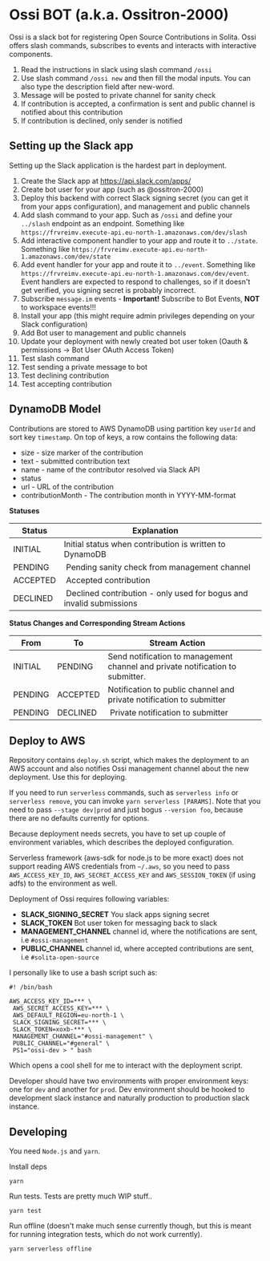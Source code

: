 # Ossi BOT (a.k.a. Ossitron-2000)

Ossi is a slack bot for registering Open Source Contributions in Solita. Ossi offers slash commands, subscribes to events and interacts with interactive components.

1. Read the instructions in slack using slash command `/ossi`
2. Use slash command `/ossi new` and then fill the modal inputs. You can also type the description field after new-word.
3. Message will be posted to private channel for sanity check
4. If contribution is accepted, a confirmation is sent and public channel is notified about this contribution
5. If contribution is declined, only sender is notified

## Setting up the Slack app

Setting up the Slack application is the hardest part in deployment.

1. Create the Slack app at https://api.slack.com/apps/
2. Create bot user for your app (such as @ossitron-2000)
3. Deploy this backend with correct Slack signing secret (you can get it from your apps configuration), and management and public channels
4. Add slash command to your app. Such as `/ossi` and define your `../slash` endpoint as an endpoint. Something like `https://frvreimv.execute-api.eu-north-1.amazonaws.com/dev/slash`
5. Add interactive component handler to your app and route it to `../state`. Something like `https://frvreimv.execute-api.eu-north-1.amazonaws.com/dev/state`
6. Add event handler for your app and route it to `../event`. Something like `https://frvreimv.execute-api.eu-north-1.amazonaws.com/dev/event`. Event handlers are expected to respond to challenges, so if it doesn't get verified, you signing secret is probably incorrect.
7. Subscribe `message.im` events - **Important!** Subscribe to Bot Events, **NOT** to workspace events!!!
8. Install your app (this might require admin privileges depending on your Slack configuration)
9. Add Bot user to management and public channels
10. Update your deployment with newly created bot user token (Oauth & permissions -> Bot User OAuth Access Token)
11. Test slash command
12. Test sending a private message to bot
13. Test declining contribution
14. Test accepting contribution

## DynamoDB Model

Contributions are stored to AWS DynamoDB using partition key `userId` and sort key `timestamp`. On top of keys, a row contains the following data:

* size - size marker of the contribution
* text - submitted contribution text
* name - name of the contributor resolved via Slack API
* status
* url - URL of the contribution
* contributionMonth - The contribution month in YYYY-MM-format

**Statuses**

| Status          | Explanation                                                                    |
| --------------- | ------------------------------------------------------------------------------ |
| INITIAL         | Initial status when contribution is written to DynamoDB                        |
| PENDING         | Pending sanity check from management channel                                   |
| ACCEPTED        | Accepted contribution                                                          |
| DECLINED        | Declined contribution - only used for bogus and invalid submissions            |

**Status Changes and Corresponding Stream Actions**

| From       | To       | Stream Action                                                         |
| ---------- | -------- | --------------------------------------------------------------------- |
| INITIAL    | PENDING  | Send notification to management channel and private notification to submitter. |
| PENDING    | ACCEPTED | Notification to public channel and private notification to submitter  |
| PENDING    | DECLINED | Private notification to submitter                                     |


## Deploy to AWS

Repository contains `deploy.sh` script, which makes the deployment to an AWS account and also notifies Ossi management channel about the new deployment. Use this for deploying.

If you need to run `serverless` commands, such as `serverless info` or `serverless remove`, you can invoke `yarn serverless [PARAMS]`. Note that you need to pass `--stage dev|prod` and just bogus `--version foo`, because there are no defaults currently for options.

Because deployment needs secrets, you have to set up couple of environment variables, which describes the deployed configuration.

Serverless framework (aws-sdk for node.js to be more exact) does not support reading AWS credentials from `~/.aws`, so you need to pass
`AWS_ACCESS_KEY_ID`, `AWS_SECRET_ACCESS_KEY` and `AWS_SESSION_TOKEN` (if using adfs) to the environment as well.

Deployment of Ossi requires following variables:

* **SLACK_SIGNING_SECRET** You slack apps signing secret
* **SLACK_TOKEN** Bot user token for messaging back to slack
* **MANAGEMENT_CHANNEL** channel id, where the notifications are sent, i.e `#ossi-management`
* **PUBLIC_CHANNEL** channel id, where accepted contributions are sent, i.e `#solita-open-source`

I personally like to use a bash script such as:

```
#! /bin/bash

AWS_ACCESS_KEY_ID=*** \
 AWS_SECRET_ACCESS_KEY=*** \
 AWS_DEFAULT_REGION=eu-north-1 \
 SLACK_SIGNING_SECRET=*** \
 SLACK_TOKEN=xoxb-*** \
 MANAGEMENT_CHANNEL="#ossi-management" \
 PUBLIC_CHANNEL="#general" \
 PS1="ossi-dev > " bash
```

Which opens a cool shell for me to interact with the deployment script.

Developer should have two environments with proper environment keys: one for `dev` and another for `prod`. Dev environment should be hooked
to development slack instance and naturally production to production slack instance.

## Developing

You need `Node.js` and `yarn`.

Install deps

```
yarn
```

Run tests. Tests are pretty much WIP stuff..

```
yarn test
```

Run offline (doesn't make much sense currently though, but this
is meant for running integration tests, which do not work currently).

```
yarn serverless offline
```
